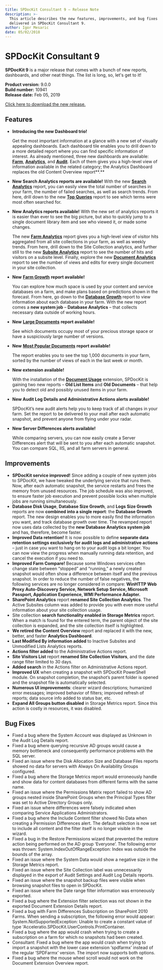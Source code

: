 ```yaml
---
title: SPDocKit Consultant 9 — Release Note
description: >-
  This article describes the new features, improvements, and bug fixes that are
  delivered in SPDocKit Consultant 9.
author: Igor Mesaric
date: 05/02/2018
---
```


# SPDocKit Consultant 9

**SPDocKit 9** is a major release that comes with a bunch of new reports, dashboards, and other neat things. The list is long, so, let's get to it!

**Product version:** 9.0.0  
**Build number:** 10941  
**Release date:** Feb 05, 2019

[Click here to download the new release.](https://www.syskit.com/products/spdockit/download/)

## Features

* **Introducing the new Dashboard trio!**

  Get the most important information at a glance with a new set of visually appealing dashboards. Each dashboard tile enables you to drill down to a more detailed report where you can find specific information of interest. As already mentioned, three new dashboards are available: [**Farm**](https://github.com/SysKitTeam/docs-spconsultant/tree/cef28636c8ab3ee012ee080b8f5f1ff35c997d74/explore-reports-and-create-documentation/farm-explorer/farm-dashboard.md), [**Analytics**](https://github.com/SysKitTeam/docs-spconsultant/tree/cef28636c8ab3ee012ee080b8f5f1ff35c997d74/explore-reports-and-create-documentation/analytics-and-usage-reports/analytics-dashboard.md), and [**Audit**](https://github.com/SysKitTeam/docs-spconsultant/tree/cef28636c8ab3ee012ee080b8f5f1ff35c997d74/explore-reports-and-create-documentation/audit-reports/audit-dashboard.md). Each of them gives you a high-level view of information available in the related category; the Analytics Dashboard replaces the old Content Overview report**.**

* **New Search Analytics reports are available!** With the new [**Search Analytics**](https://github.com/SysKitTeam/docs-spconsultant/tree/cef28636c8ab3ee012ee080b8f5f1ff35c997d74/explore-reports-and-create-documentation/analytics-and-usage-reports/analytics-and-usage-reports-screen.md#search-analytics) report, you can easily view the total number of searches in your farm, the number of failed searches, as well as search trends. From here, drill down to the new [**Top Queries**](https://github.com/SysKitTeam/docs-spconsultant/tree/cef28636c8ab3ee012ee080b8f5f1ff35c997d74/explore-reports-and-create-documentation/analytics-and-usage-reports/analytics-and-usage-reports-screen.md#search-analytics) report to see which terms were most often searched for.
* **New Analytics reports available!** With the new set of analytics reports it is easier than ever to see the big picture, but also to quickly jump to a single document library item and see who viewed it, or made some changes.

  The new [**Farm Analytics**](https://github.com/SysKitTeam/docs-spconsultant/tree/cef28636c8ab3ee012ee080b8f5f1ff35c997d74/explore-reports-and-create-documentation/analytics-and-usage-reports/analytics-and-usage-reports-screen.md#analytics) report gives you a high-level view of visitor hits aggregated from all site collections in your farm, as well as weekly trends. From here, drill down to the Site Collection analytics, and further still to the new [**Subsite Analytics**](https://github.com/SysKitTeam/docs-spconsultant/tree/cef28636c8ab3ee012ee080b8f5f1ff35c997d74/explore-reports-and-create-documentation/analytics-and-usage-reports/analytics-and-usage-reports-screen.md#analytics) report to see the number of hits and visitors on a subsite level. Finally, explore the new [**Document Analytics**](https://github.com/SysKitTeam/docs-spconsultant/tree/cef28636c8ab3ee012ee080b8f5f1ff35c997d74/explore-reports-and-create-documentation/analytics-and-usage-reports/analytics-and-usage-reports-screen.md#analytics) report to see the number of views and edits for every single document in your site collection.

* **New** [**Farm Growth**](https://github.com/SysKitTeam/docs-spconsultant/tree/cef28636c8ab3ee012ee080b8f5f1ff35c997d74/explore-reports-and-create-documentation/analytics-and-usage-reports/analytics-and-usage-reports-screen.md#storage-metrics-and-growth) **report available!**

  You can explore how much space is used by your content and service databases on a farm, and make plans based on predictions shown in the forecast. From here, go down to the [**Database Growth**](https://github.com/SysKitTeam/docs-spconsultant/tree/cef28636c8ab3ee012ee080b8f5f1ff35c997d74/explore-reports-and-create-documentation/analytics-and-usage-reports/analytics-and-usage-reports-screen.md#storage-metrics-and-growth) report to view information about each database in your farm. With the new report comes a **new system job** – **Database Analytics** – that collects necessary data outside of working hours.

* **New** [**Large Documents**](https://github.com/SysKitTeam/docs-spconsultant/tree/cef28636c8ab3ee012ee080b8f5f1ff35c997d74/explore-reports-and-create-documentation/analytics-and-usage-reports/analytics-and-usage-reports-screen.md#storage-metrics-and-growth) **report available!**

  See which documents occupy most of your precious storage space or have a suspiciously large number of versions.

* **New** [**Most Popular Documents**](https://github.com/SysKitTeam/docs-spconsultant/tree/cef28636c8ab3ee012ee080b8f5f1ff35c997d74/explore-reports-and-create-documentation/analytics-and-usage-reports/analytics-and-usage-reports-screen.md#analytics) **report available!**

  The report enables you to see the top 1,000 documents in your farm, sorted by the number of views of each in the last week or month.

* **New extension available!**

  With the installation of the [**Document Usage**](https://github.com/SysKitTeam/docs-spconsultant/tree/cef28636c8ab3ee012ee080b8f5f1ff35c997d74/explore-reports-and-create-documentation/analytics-and-usage-reports/analytics-and-usage-reports-screen.md#document-reports) extension, SPDocKit is gaining two new reports – **Old List Items** and **Old Documents** – that help you to detect old and possibly unused items in your farm.

* **New Audit Log Details and Administrative Actions alerts available!**

  SPDocKit’s new audit alerts help you to keep track of all changes in your farm. Set the report to be delivered to your mail after each automatic snapshot, and prevent anyone from flying under your radar.

* **New Server Differences alerts available!**

  While comparing servers, you can now easily create a Server Differences alert that will be sent to you after each automatic snapshot. You can compare SQL, IIS, and all farm servers in general.

## Improvements

* **SPDocKit service improved!** Since adding a couple of new system jobs to SPDocKit, we have tweaked the underlying service that runs them. Now, after each automatic snapshot, the service restarts and frees the memory from unused resources. The job schedule was also improved, to ensure faster job execution and prevent possible locks when multiple jobs are running simultaneously.
* **Database Disk Usage**, **Database Size Growth**, and **Logs Size Growth** reports are now **combined into a single report**: the **Database Growth** report. The new design enables you to more easily find the information you want, and track database growth over time. The revamped report now uses data collected by the **new Database Analytics system job** and has, therefore, become faster.
* **Improved Data retention!**  It is now possible to define **separate data retention settings exclusively for audit logs and administrative actions** – just in case you want to hang on to your audit logs a bit longer. You can now view the progress when manually running data retention, and cancel the execution if you need to.
* **Improved Farm Compare!**  Because some Windows services often change state between “stopped” and “running,” a newly created snapshot would often show a difference between itself and the previous snapshot. In order to reduce the number of false negatives, the following services are no longer considered in compare: **WinHTTP Web Proxy Auto-Discovery Service, Network Setup Service, Microsoft Passport, Application Experience, WMI Performance Adapter.**
* **SharePoint Analytics** report **renamed Site Collection Analytics**.  The Active Subsites column was added to provide you with even more useful information about your site collection usage.
* Site collection **search functionality enabled in Storage Metrics** report.  When a match is found for the entered term, the parent object of the site collection is expanded, and the site collection itself is highlighted.
* **We retired the Content Overview** report and replaced it with the new, better, and faster **Analytics Dashboard**.
* **Last Modified By information added** to Inactive Subsites and Unmodified Lists Analytics reports.
* **Actions filter added** to the Administrative Actions report.
* **Site Visitors List** report **renamed Site Collection Visitors**, and the date range filter limited to 30 days.
* **Added search** in the Actions filter on Administrative Actions report.
* **Improved UX** when creating a snapshot with SPDocKit PowerShell module. On snapshot completion, the snapshot’s parent folder is opened and the snapshot file is automatically selected.
* **Numerous UI improvements**: clearer wizard descriptions; humanized error messages; improved behavior of filters; improved refresh of reports; data source info added to status bar, etc.
* **Expand All Groups button disabled** in Storage Metrics report. Since this action is costly in resources, it was disabled.

## Bug Fixes

* Fixed a bug where the System Account was displayed as Unknown in the Audit Log Details report.
* Fixed a bug where querying recursive AD groups would cause a memory bottleneck and consequently performance problems with the SQL server.
* Fixed an issue where the Disk Allocation Size and Database Files reports showed no data for servers with Always On Availability Groups configured.
* Fixed a bug where the Storage Metrics report would erroneously handle and show data for content databases from different farms with the same name.
* Fixed an issue where the Permissions Matrix report failed to show AD groups nested inside SharePoint Groups when the Principal Types filter was set to Active Directory Groups only.
* Fixed an issue where differences were falsely indicated when comparing Service Applications Administrators.
* Fixed a bug where the Include Content filter showed No Data when creating a Permission Differences alert. The default selection is now set to include all content and the filter itself is no longer visible in the wizard.
* Fixed a bug in the Restore Permissions wizard that prevented the restore action being performed on the AD group ‘Everyone’. The following error was thrown: System.IndexOutOfRangeException: Index was outside the bounds of the array.
* Fixed an issue where the System Data would show a negative size in the Storage Metrics report.
* Fixed an issue where the Site Collection label was unnecessarily displayed in the export of Audit Settings and Audit Log Details reports.
* Fixed an issue where the snapshot backup files were visible when browsing snapshot files to open in SPDocKit.
* Fixed an issue where the Date range filter information was erroneously exported.
* Fixed a bug where the Extension filter selection was not shown in the exported Document Extension Details report.
* Fixed a bug with Farm Differences Subscription on SharePoint 2010 Farms. When sending a subscription, the following error would appear: System.NotSupportedException: Unable to create a constant value of type 'Acceleratio.SPDocKit.UserControls.PrintContainer.
* Fixed a bug where the app would crash when trying to create a subscription on a farm for which no snapshots had been created.
* Consultant: Fixed a bug where the app would crash when trying to import a snapshot with the lower case extension ‘spdfarmx’ instead of the regular ‘SPDFarmx’ version. The import now supports both options.
* Fixed a bug where the mouse wheel scroll would not work on the Document Extension Overview report.

